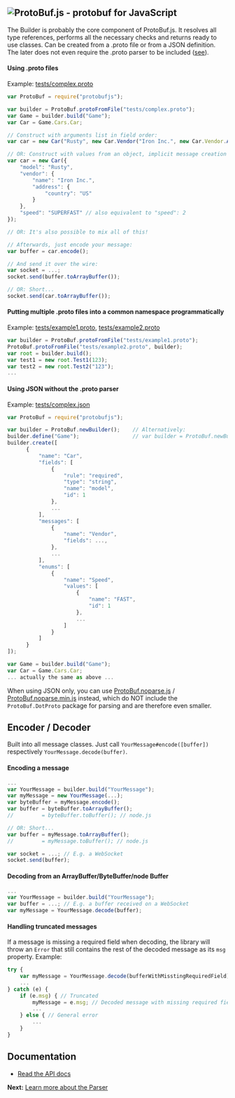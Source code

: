 ![ProtoBuf.js - protobuf for JavaScript](https://raw.github.com/dcodeIO/ProtoBuf.js/master/ProtoBuf.png)
---
The Builder is probably the core component of ProtoBuf.js. It resolves all type references, performs all the necessary checks and returns ready to use classes. Can be created from a .proto file or from a JSON definition. The later does not even require the .proto parser to be included ([see](https://github.com/dcodeIO/ProtoBuf.js/wiki/Builder:-Usage-&-Examples#using-json-without-the-proto-parser)).

#### Using .proto files ####

Example: [tests/complex.proto](https://github.com/dcodeIO/ProtoBuf.js/tree/master/tests/complex.proto)

```javascript
var ProtoBuf = require("protobufjs");

var builder = ProtoBuf.protoFromFile("tests/complex.proto");
var Game = builder.build("Game");
var Car = Game.Cars.Car;

// Construct with arguments list in field order:
var car = new Car("Rusty", new Car.Vendor("Iron Inc.", new Car.Vendor.Address("US")), Car.Speed.SUPERFAST);

// OR: Construct with values from an object, implicit message creation (address) and enum values as strings:
var car = new Car({
    "model": "Rusty",
    "vendor": {
        "name": "Iron Inc.",
        "address": {
            "country": "US"
        }
    },
    "speed": "SUPERFAST" // also equivalent to "speed": 2
});

// OR: It's also possible to mix all of this!

// Afterwards, just encode your message:
var buffer = car.encode();

// And send it over the wire:
var socket = ...;
socket.send(buffer.toArrayBuffer());

// OR: Short...
socket.send(car.toArrayBuffer());
```

#### Putting multiple .proto files into a common namespace programmatically ####

Example: [tests/example1.proto](https://github.com/dcodeIO/ProtoBuf.js/tree/master/tests/example1.proto),
[tests/example2.proto](https://github.com/dcodeIO/ProtoBuf.js/tree/master/tests/example2.proto)

```javascript
var builder = ProtoBuf.protoFromFile("tests/example1.proto");
ProtoBuf.protoFromFile("tests/example2.proto", builder);
var root = builder.build();
var test1 = new root.Test1(123);
var test2 = new root.Test2("123");
...
```

#### Using JSON without the .proto parser ####

Example: [tests/complex.json](https://github.com/dcodeIO/ProtoBuf.js/tree/master/tests/complex.json)

```javascript
var ProtoBuf = require("protobufjs");

var builder = ProtoBuf.newBuilder();    // Alternatively:
builder.define("Game");                 // var builder = ProtoBuf.newBuilder("Game");
builder.create([
      {
          "name": "Car",
          "fields": [
              {
                  "rule": "required",
                  "type": "string",
                  "name": "model",
                  "id": 1
              },
              ...
          ],
          "messages": [
              {
                  "name": "Vendor",
                  "fields": ...,
              },
              ...
          ],
          "enums": [
              {
                  "name": "Speed",
                  "values": [
                      {
                          "name": "FAST",
                          "id": 1
                      },
                      ...
                  ]
              }
          ]
      }
]);

var Game = builder.build("Game");
var Car = Game.Cars.Car;
... actually the same as above ...
```

When using JSON only, you can use [ProtoBuf.noparse.js](https://github.com/dcodeIO/ProtoBuf.js/blob/master/ProtoBuf.noparse.js)
/ [ProtoBuf.noparse.min.js](https://github.com/dcodeIO/ProtoBuf.js/blob/master/ProtoBuf.noparse.min.js) instead, which
do NOT include the `ProtoBuf.DotProto` package for parsing and are therefore even smaller.

Encoder / Decoder
-----------------
Built into all message classes. Just call `YourMessage#encode([buffer])` respectively `YourMessage.decode(buffer)`.

#### Encoding a message ####

```javascript
...
var YourMessage = builder.build("YourMessage");
var myMessage = new YourMessage(...);
var byteBuffer = myMessage.encode();
var buffer = byteBuffer.toArrayBuffer();
//         = byteBuffer.toBuffer(); // node.js

// OR: Short...
var buffer = myMessage.toArrayBuffer();
//         = myMessage.toBuffer(); // node.js

var socket = ...; // E.g. a WebSocket
socket.send(buffer);
```

#### Decoding from an ArrayBuffer/ByteBuffer/node Buffer ####

```javascript
...
var YourMessage = builder.build("YourMessage");
var buffer = ...; // E.g. a buffer received on a WebSocket
var myMessage = YourMessage.decode(buffer);
```

#### Handling truncated messages
If a message is missing a required field when decoding, the library will throw an `Error` that still contains the rest
of the decoded message as its `msg` property. Example:

```javascript
try {
    var myMessage = YourMessage.decode(bufferWithMisstingRequiredField);
    ...
} catch (e) {
    if (e.msg) { // Truncated
        myMessage = e.msg; // Decoded message with missing required fields
        ...
    } else { // General error
        ...
    }
}
```
Documentation
-------------
* [Read the API docs](http://htmlpreview.github.com/?http://github.com/dcodeIO/ProtoBuf.js/master/docs/ProtoBuf.html)

**Next:** [Learn more about the Parser](https://github.com/dcodeIO/ProtoBuf.js/wiki/Parser:-Usage-&-supported-directives)